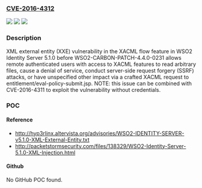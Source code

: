 ### [CVE-2016-4312](https://cve.mitre.org/cgi-bin/cvename.cgi?name=CVE-2016-4312)
![](https://img.shields.io/static/v1?label=Product&message=n%2Fa&color=blue)
![](https://img.shields.io/static/v1?label=Version&message=n%2Fa&color=blue)
![](https://img.shields.io/static/v1?label=Vulnerability&message=n%2Fa&color=brighgreen)

### Description

XML external entity (XXE) vulnerability in the XACML flow feature in WSO2 Identity Server 5.1.0 before WSO2-CARBON-PATCH-4.4.0-0231 allows remote authenticated users with access to XACML features to read arbitrary files, cause a denial of service, conduct server-side request forgery (SSRF) attacks, or have unspecified other impact via a crafted XACML request to entitlement/eval-policy-submit.jsp.  NOTE: this issue can be combined with CVE-2016-4311 to exploit the vulnerability without credentials.

### POC

#### Reference
- http://hyp3rlinx.altervista.org/advisories/WSO2-IDENTITY-SERVER-v5.1.0-XML-External-Entity.txt
- http://packetstormsecurity.com/files/138329/WSO2-Identity-Server-5.1.0-XML-Injection.html

#### Github
No GitHub POC found.

